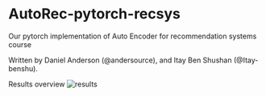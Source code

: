 # AutoRec-pytorch-recsys
Our pytorch implementation of Auto Encoder for recommendation systems course

Written by Daniel Anderson (@andersource), and Itay Ben Shushan (@Itay-benshu).

Results overview
![results](https://user-images.githubusercontent.com/10333727/152378779-04c9b539-6b3f-47f0-b611-5b5a283cbb1b.png)
